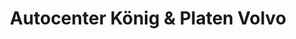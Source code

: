 ---
title: "Autocenter König & Platen Volvo"
url: /neubrandenburg/autocenter-koenig-und-platen-volvo/
shop: Autohaus
---